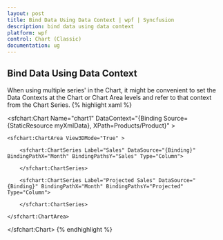 ```yaml
---
layout: post
title: Bind Data Using Data Context | wpf | Syncfusion
description: bind data using data context
platform: wpf
control: Chart (Classic)
documentation: ug
---
```


## Bind Data Using Data Context

When using multiple series' in the Chart, it might be convenient to set the Data Contexts at the Chart or Chart Area levels and refer to that context from the Chart Series.
{% highlight xaml %}

<sfchart:Chart Name="chart1" DataContext="{Binding Source={StaticResource myXmlData}, XPath=Products/Product}" >

    <sfchart:ChartArea View3DMode="True" >

        <sfchart:ChartSeries Label="Sales" DataSource="{Binding}" BindingPathX="Month" BindingPathsY="Sales" Type="Column">

        </sfchart:ChartSeries>

        <sfchart:ChartSeries Label="Projected Sales" DataSource="{Binding}" BindingPathX="Month" BindingPathsY="Projected" Type="Column">

        </sfchart:ChartSeries>

    </sfchart:ChartArea>

</sfchart:Chart>
{% endhighlight  %}
